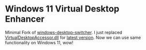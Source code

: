 # Windows 11 Virtual Desktop Enhancer

Minimal Fork of [windows-desktop-switcher](https://github.com/mogya/win-11-virtual-desktop-enhancer).
I just replaced [VirtualDesktopAccessor.dll](https://github.com/Ciantic/VirtualDesktopAccessor) for [latest version](https://github.com/skottmckay/VirtualDesktopAccessor). Now we can use same functionality on Windows 11, wow!
